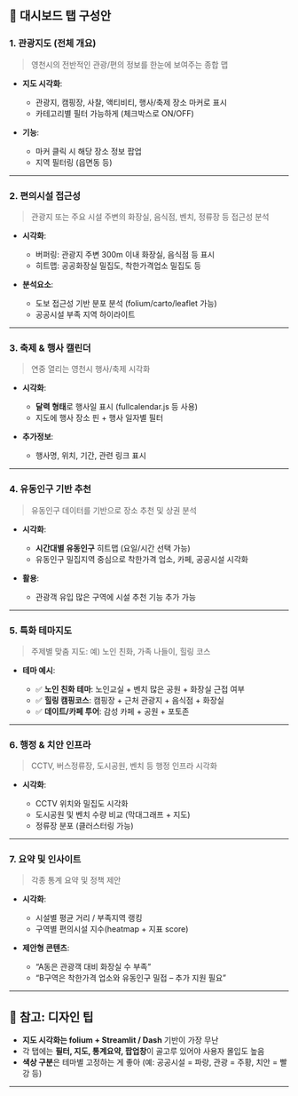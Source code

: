 
## 🔹 대시보드 탭 구성안

### 1. **관광지도 (전체 개요)**

> 영천시의 전반적인 관광/편의 정보를 한눈에 보여주는 종합 맵

* **지도 시각화**:

  * 관광지, 캠핑장, 사찰, 액티비티, 행사/축제 장소 마커로 표시
  * 카테고리별 필터 가능하게 (체크박스로 ON/OFF)
* **기능**:

  * 마커 클릭 시 해당 장소 정보 팝업
  * 지역 필터링 (읍면동 등)

---

### 2. **편의시설 접근성**

> 관광지 또는 주요 시설 주변의 화장실, 음식점, 벤치, 정류장 등 접근성 분석

* **시각화**:

  * 버퍼링: 관광지 주변 300m 이내 화장실, 음식점 등 표시
  * 히트맵: 공공화장실 밀집도, 착한가격업소 밀집도 등
* **분석요소**:

  * 도보 접근성 기반 분포 분석 (folium/carto/leaflet 가능)
  * 공공시설 부족 지역 하이라이트

---

### 3. **축제 & 행사 캘린더**

> 연중 열리는 영천시 행사/축제 시각화

* **시각화**:

  * **달력 형태**로 행사일 표시 (fullcalendar.js 등 사용)
  * 지도에 행사 장소 핀 + 행사 일자별 필터
* **추가정보**:

  * 행사명, 위치, 기간, 관련 링크 표시

---

### 4. **유동인구 기반 추천**

> 유동인구 데이터를 기반으로 장소 추천 및 상권 분석

* **시각화**:

  * **시간대별 유동인구** 히트맵 (요일/시간 선택 가능)
  * 유동인구 밀집지역 중심으로 착한가격 업소, 카페, 공공시설 시각화
* **활용**:

  * 관광객 유입 많은 구역에 시설 추천 기능 추가 가능

---

### 5. **특화 테마지도**

> 주제별 맞춤 지도: 예) 노인 친화, 가족 나들이, 힐링 코스

* **테마 예시**:

  * ✅ **노인 친화 테마**: 노인교실 + 벤치 많은 공원 + 화장실 근접 여부
  * ✅ **힐링 캠핑코스**: 캠핑장 + 근처 관광지 + 음식점 + 화장실
  * ✅ **데이트/카페 투어**: 감성 카페 + 공원 + 포토존

---

### 6. **행정 & 치안 인프라**

> CCTV, 버스정류장, 도시공원, 벤치 등 행정 인프라 시각화

* **시각화**:

  * CCTV 위치와 밀집도 시각화
  * 도시공원 및 벤치 수량 비교 (막대그래프 + 지도)
  * 정류장 분포 (클러스터링 가능)

---

### 7. **요약 및 인사이트**

> 각종 통계 요약 및 정책 제안

* **시각화**:

  * 시설별 평균 거리 / 부족지역 랭킹
  * 구역별 편의시설 지수(heatmap + 지표 score)
* **제안형 콘텐츠**:

  * “A동은 관광객 대비 화장실 수 부족”
  * “B구역은 착한가격 업소와 유동인구 밀접 – 추가 지원 필요”

---

## 🔹 참고: 디자인 팁

* **지도 시각화는 folium + Streamlit / Dash** 기반이 가장 무난
* 각 탭에는 **필터, 지도, 통계요약, 팝업창**이 골고루 있어야 사용자 몰입도 높음
* **색상 구분**은 테마별 고정하는 게 좋아 (예: 공공시설 = 파랑, 관광 = 주황, 치안 = 빨강 등)

---
